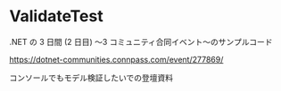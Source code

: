# ValidateTest
.NET の 3 日間 (2 日目) ～3 コミュニティ合同イベント～のサンプルコード

https://dotnet-communities.connpass.com/event/277869/

コンソールでもモデル検証したいでの登壇資料
